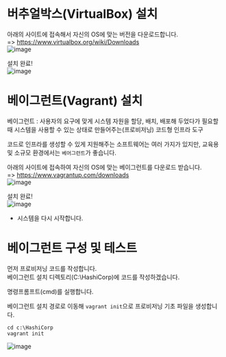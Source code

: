 # 버추얼박스(VirtualBox) 설치

아래의 사이트에 접속해서 자신의 OS에 맞는 버전을 다운로드합니다.   
=> https://www.virtualbox.org/wiki/Downloads   
![image](https://user-images.githubusercontent.com/43658658/151104195-ca43c45d-0171-4304-8db2-431e0b9907ba.png)

설치 완료!   
![image](https://user-images.githubusercontent.com/43658658/151104473-5ec8a9f3-3e32-467a-a9c0-5311acd0fc01.png)

# 베이그런트(Vagrant) 설치

베이그런트 : 사용자의 요구에 맞게 시스템 자원을 할당, 배치, 배포해 두었다가 필요할 때 시스템을 사용할 수 있는 상태로 만들어주는(프로비저닝) 코드형 인프라 도구

코드로 인프라를 생성할 수 있게 지원해주는 소프트웨어는 여러 가지가 있지만, 교육용 및 소규모 환경에서는 `베어그런트`가 좋습니다.

아래의 사이트에 접속하여 자신의 OS에 맞는 베이그런트를 다운로드 받습니다.   
=> https://www.vagrantup.com/downloads   
![image](https://user-images.githubusercontent.com/43658658/151104574-a253e87f-a245-4b15-9df1-ee6716140002.png)

설치 완료!   
![image](https://user-images.githubusercontent.com/43658658/151104875-b1b9fafb-9027-4fc4-ba33-2ab60cc98fe4.png)   
- 시스템을 다시 시작합니다.

# 베이그런트 구성 및 테스트

먼저 프로비저닝 코드를 작성합니다.   
베이그런트 설치 디렉토리(C:\HashiCorp)에 코드를 작성하겠습니다.   

명령프롬프트(cmd)를 실행합니다.   

베이그런트 설치 경로로 이동해 `vagrant init`으로 프로비저닝 기초 파일을 생성합니다.   
```
cd c:\HashiCorp
vagrant init
```   
![image](https://user-images.githubusercontent.com/43658658/151105728-5375c19b-1926-461d-a451-8c7ba019dac7.png)






